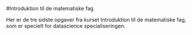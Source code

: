 #Introduktion til de matematiske fag

Her er de tre sidste opgaver fra kurset Introduktion til de matematiske fag, som er specielt for datascience specialiseringen. 
